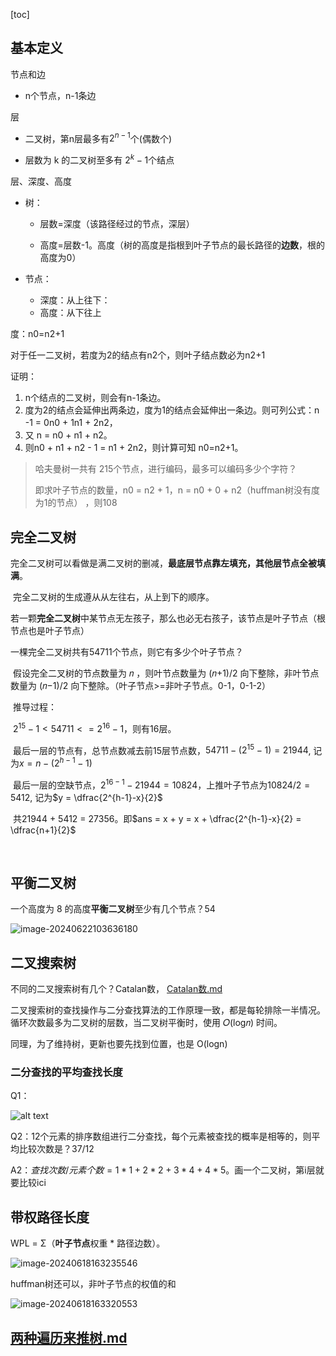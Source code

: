 [toc]

## 基本定义

节点和边

- n个节点，n-1条边

层

- 二叉树，第n层最多有$2^{n-1}$个(偶数个)

- 层数为 k 的二叉树至多有 $2^k-1$个结点

层、深度、高度

- 树：

  - 层数=深度（该路径经过的节点，深层）

  - 高度=层数-1。高度（树的高度是指根到叶子节点的最长路径的**边数**，根的高度为0）

- 节点：

  - 深度：从上往下：
  - 高度：从下往上



度：n0=n2+1

对于任一二叉树，若度为2的结点有n2个，则叶子结点数必为n2+1

证明：	

1. n个结点的二叉树，则会有n-1条边。
2. 度为2的结点会延伸出两条边，度为1的结点会延伸出一条边。则可列公式：n -1 = 0n0 + 1n1 + 2n2，
3. 又 n = n0 + n1 + n2。
4. 则n0 + n1 + n2  - 1 = n1 + 2n2，则计算可知 n0=n2+1。



> 哈夫曼树一共有 215个节点，进行编码，最多可以编码多少个字符？
>
> 即求叶子节点的数量，n0 = n2 + 1，n = n0 + 0 + n2（huffman树没有度为1的节点） ，则108 

## 完全二叉树

完全二叉树可以看做是满二叉树的删减，**最底层节点靠左填充，其他层节点全被填满**。

​	完全二叉树的生成遵从从左往右，从上到下的顺序。

​	若一颗**完全二叉树**中某节点无左孩子，那么也必无右孩子，该节点是叶子节点（根节点也是叶子节点）



一棵完全二叉树共有54711个节点，则它有多少个叶子节点？

​	假设完全二叉树的节点数量为 𝑛 ，则叶节点数量为 (𝑛+1)/2  向下整除，非叶节点数量为 (𝑛−1)/2 向下整除。（叶子节点>=非叶子节点。0-1，0-1-2）

​	推导过程：

​	$2^{15}-1 < 54711 <= 2^{16}-1$，则有16层。

​	最后一层的节点有，总节点数减去前15层节点数，$54711-(2^{15}-1)=21944$, 记为$x=n-(2^{h-1}-1)$

​	最后一层的空缺节点，$2^{16-1}-21944=10824$，上推叶子节点为$10824 / 2 = 5412$, 记为$y = \dfrac{2^{h-1}-x}{2}$

​	共21944 + 5412 = 27356。即$ans = x + y = x + \dfrac{2^{h-1}-x}{2} = \dfrac{n+1}{2}$

​	

## 平衡二叉树

一个高度为 8 的高度**平衡二叉树**至少有几个节点？54

![image-20240622103636180](https://cdn.jsdelivr.net/gh/sword4869/pic1@main/images/202406221036236.png)

## 二叉搜索树

不同的二叉搜索树有几个？Catalan数，  [Catalan数.md](..\动态规划\Catalan数.md) 



二叉搜索树的查找操作与二分查找算法的工作原理一致，都是每轮排除一半情况。循环次数最多为二叉树的层数，当二叉树平衡时，使用 𝑂(log⁡𝑛) 时间。

同理，为了维持树，更新也要先找到位置，也是 O(logn)



### 二分查找的平均查找长度

Q1：

![alt text](https://cdn.jsdelivr.net/gh/sword4869/pic1@main/images/202408231649507.png)

Q2：12个元素的排序数组进行二分查找，每个元素被查找的概率是相等的，则平均比较次数是？37/12

A2：$查找次数/元素个数=1*1+2*2+3*4+4*5$。画一个二叉树，第i层就要比较ici



## 带权路径长度

WPL = Σ（**叶子节点**权重 * 路径边数）。

![image-20240618163235546](https://cdn.jsdelivr.net/gh/sword4869/pic1@main/images/202406181632608.png)

huffman树还可以，非叶子节点的权值的和

![image-20240618163320553](https://cdn.jsdelivr.net/gh/sword4869/pic1@main/images/202406181633582.png)





## [两种遍历来推树.md](遍历\两种遍历来推树.md) 

